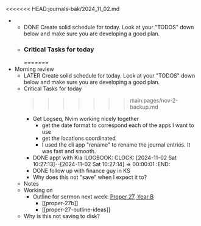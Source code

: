 <<<<<<< HEAD:journals-bak/2024_11_02.md

-
	- DONE Create solid schedule for today.  Look at your "TODOS" down below and make sure you are developing a good plan.
	- ### Critical Tasks for today
	  =======
- Morning review
	- LATER Create solid schedule for today.  Look at your "TODOS" down below and make sure you are developing a good plan.
	- Critical Tasks for today
	  >>>>>>> main:pages/nov-2-backup.md
		- Get Logseq, Nvim working nicely together
			- get the date format to correspond each of the apps I want to use
			- get the locations coordinated
			- I used the cli app "rename" to rename the journal entries. It was fast and smooth.
		- DONE appt with Kia
		  :LOGBOOK:
		  CLOCK: [2024-11-02 Sat 10:27:13]--[2024-11-02 Sat 10:27:14] =>  00:00:01
		  :END:
		- DONE follow up with finance guy in KS
		- Why does this not "save" when I expect it to?
	- Notes
	- Working on
		- Outline for sermon next week: [Proper 27, Year B](https://www.lectionarypage.net/YearB_RCL/Pentecost/BProp27_RCL.html)
			- [[proper-27b]]
			- [[proper-27-outline-ideas]]
	- Why is this not saving to disk?